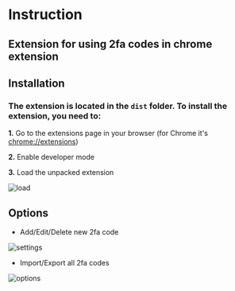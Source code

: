 # Instruction

## Extension for using 2fa codes in chrome extension

## Installation

### The extension is located in the `dist` folder. To install the extension, you need to:

**1.** Go to the extensions page in your browser (for Chrome it's [chrome://extensions](chrome://extensions))

**2.** Enable developer mode

**3.** Load the unpacked extension

![load](https://i.ibb.co/GkPx5zC/dcae59480cd8.png)

## **Options**

- Add/Edit/Delete new 2fa code

![settings](https://i.ibb.co/X8TYC6M/72a7f8f2c205.png)

- Import/Export all 2fa codes

![options](https://i.ibb.co/P9Kw7FJ/f0de9f736ce7.png)
